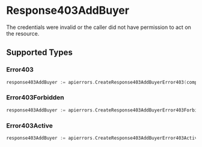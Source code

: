 # Response403AddBuyer

The credentials were invalid or the caller did not have permission to act on the resource.


## Supported Types

### Error403

```go
response403AddBuyer := apierrors.CreateResponse403AddBuyerError403(components.Error403{/* values here */})
```

### Error403Forbidden

```go
response403AddBuyer := apierrors.CreateResponse403AddBuyerError403Forbidden(components.Error403Forbidden{/* values here */})
```

### Error403Active

```go
response403AddBuyer := apierrors.CreateResponse403AddBuyerError403Active(components.Error403Active{/* values here */})
```

